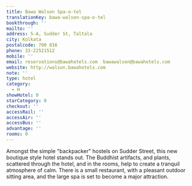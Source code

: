 ```yaml
---
title: Bawa Walson Spa-o-tel
translationKey: bawa-walson-spa-o-tel
bookthrough: ''
mailto: ''
address: 5-A, Sudder St, Taltala
city: Kolkata
postalcode: 700 016
phone: 33-22521512
mobile: ''
email: reservations@bawahotels.com  bawawalson@bawahotels.com
website: http://walson.bawahotels.com
note: ''
type: hotel
category:
  - H
showHotel: 0
starCategory: 0
checkout: ''
accessRail: ''
accessAir: ''
accessBus: ''
advantage: ''
rooms: 0
---
```

Amongst the simple "backpacker" hostels on Sudder Street, this new boutique style hotel stands out. The Buddhist artifacts, and plants, scattered through the hotel, and in the rooms, help to create a tranquil atmosphere of calm.     There is a small restaurant, with a pleasant outdoor sitting area, and the large spa is set to become a major attraction. 